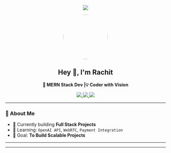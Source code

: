 <!-- Background Banner with Profile Pic on Top -->
<p align="center">
  <img src="https://capsule-render.vercel.app/api?type=waving&color=0:1f1c2c,100:928dab&height=150&section=header"/>
</p>

<p align="center">
  <img src="https://i.postimg.cc/K80tTnCL/portfolio-image.png" width="140" height="140" style="border-radius: 50%;" />
</p>

<h2 align="center">Hey 👋, I'm Rachit</h2>
<p align="center"><b>🚀 MERN Stack Dev |💡 Coder with Vision</b></p>

<p align="center">
  <a href="https://twitter.com/vigRachit" target="_blank">
    <img src="https://img.shields.io/badge/Twitter-%231DA1F2.svg?style=for-the-badge&logo=twitter&logoColor=white" />
  </a>
  <a href="https://linkedin.com/in/vigrachit" target="_blank">
    <img src="https://img.shields.io/badge/LinkedIn-%230077B5.svg?style=for-the-badge&logo=linkedin&logoColor=white" />
  </a>
  <a href="https://github.com/vigRachit" target="_blank">
    <img src="https://img.shields.io/badge/GitHub-%2312100E.svg?style=for-the-badge&logo=github&logoColor=white" />
  </a>
</p>

---

### 🧠 About Me

- 🔭 Currently building **Full Stack Projects**
- 🌱 Learning: `OpenAI API`, `WebRTC`, `Payment Integration`
- 🎯 Goal: **To Build Scalable Projects**

---



---
